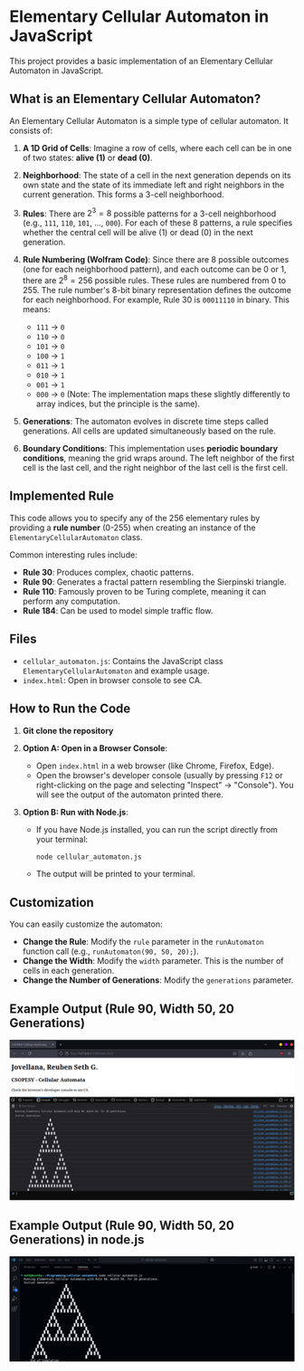# Elementary Cellular Automaton in JavaScript

This project provides a basic implementation of an Elementary Cellular Automaton in JavaScript.

## What is an Elementary Cellular Automaton?

An Elementary Cellular Automaton is a simple type of cellular automaton. It consists of:

1.  **A 1D Grid of Cells**: Imagine a row of cells, where each cell can be in one of two states: **alive (1)** or **dead (0)**.
2.  **Neighborhood**: The state of a cell in the next generation depends on its own state and the state of its immediate left and right neighbors in the current generation. This forms a 3-cell neighborhood.
3.  **Rules**: There are $2^3 = 8$ possible patterns for a 3-cell neighborhood (e.g., `111`, `110`, `101`, ..., `000`). For each of these 8 patterns, a rule specifies whether the central cell will be alive (1) or dead (0) in the next generation.
4.  **Rule Numbering (Wolfram Code)**: Since there are 8 possible outcomes (one for each neighborhood pattern), and each outcome can be 0 or 1, there are $2^8 = 256$ possible rules. These rules are numbered from 0 to 255. The rule number's 8-bit binary representation defines the outcome for each neighborhood. For example, Rule 30 is `00011110` in binary. This means:
    * `111` -> `0`
    * `110` -> `0`
    * `101` -> `0`
    * `100` -> `1`
    * `011` -> `1`
    * `010` -> `1`
    * `001` -> `1`
    * `000` -> `0`
    (Note: The implementation maps these slightly differently to array indices, but the principle is the same).

5.  **Generations**: The automaton evolves in discrete time steps called generations. All cells are updated simultaneously based on the rule.
6.  **Boundary Conditions**: This implementation uses **periodic boundary conditions**, meaning the grid wraps around. The left neighbor of the first cell is the last cell, and the right neighbor of the last cell is the first cell.

## Implemented Rule

This code allows you to specify any of the 256 elementary rules by providing a **rule number** (0-255) when creating an instance of the `ElementaryCellularAutomaton` class.

Common interesting rules include:
* **Rule 30**: Produces complex, chaotic patterns.
* **Rule 90**: Generates a fractal pattern resembling the Sierpinski triangle.
* **Rule 110**: Famously proven to be Turing complete, meaning it can perform any computation.
* **Rule 184**: Can be used to model simple traffic flow.

## Files

* `cellular_automaton.js`: Contains the JavaScript class `ElementaryCellularAutomaton` and example usage.
* `index.html`: Open in browser console to see CA.

## How to Run the Code

1.  **Git clone the repository**
2.  **Option A: Open in a Browser Console**:
    * Open `index.html` in a web browser (like Chrome, Firefox, Edge).
    * Open the browser's developer console (usually by pressing `F12` or right-clicking on the page and selecting "Inspect" -> "Console"). You will see the output of the automaton printed there.

2.  **Option B: Run with Node.js**:
    * If you have Node.js installed, you can run the script directly from your terminal:
        ```bash
        node cellular_automaton.js
        ```
    * The output will be printed to your terminal.

## Customization

You can easily customize the automaton:

* **Change the Rule**: Modify the `rule` parameter in the `runAutomaton` function call (e.g., `runAutomaton(90, 50, 20);`).
* **Change the Width**: Modify the `width` parameter. This is the number of cells in each generation.
* **Change the Number of Generations**: Modify the `generations` parameter.

## Example Output (Rule 90, Width 50, 20 Generations)
![example #1](./images/console-screenshot.png)
## Example Output (Rule 90, Width 50, 20 Generations) in node.js
![example #2](./images/nodejs-example1.png)
